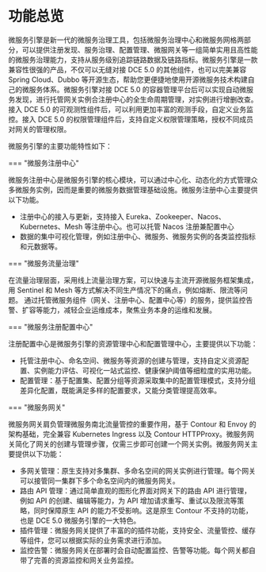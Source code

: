 # 功能总览

微服务引擎是新一代的微服务治理工具，包括微服务治理中心和微服务网格两部分，可以提供注册发现、服务治理、配置管理、微服网关等一组简单实用且高性能的微服务治理能力，支持从服务级别追踪链路数据及链路指标。微服务引擎是一款兼容性很强的产品，不仅可以无缝对接 DCE 5.0 的其他组件，也可以完美兼容 Spring Cloud、Dubbo 等开源生态，帮助您更便捷地使用开源微服务技术构建自己的微服务体系。微服务引擎对接 DCE 5.0 的容器管理平台后可以实现自动微服务发现，进行托管网关实例合注册中心的全生命周期管理，对实例进行增删改查。接入 DCE 5.0 的可观测性组件后，可以利用更加丰富的观测手段，自定义业务监控。接入 DCE 5.0 的权限管理组件后，支持自定义权限管理策略，授权不同成员对网关的管理权限。

微服务引擎的主要功能特性如下：

=== "微服务注册中心"

微服务注册中心是微服务引擎的核心模块，可以通过中心化、动态化的方式管理众多微服务实例，因而是重要的微服务数据管理基础设施。微服务注册中心主要提供以下功能。

- 注册中心的接入与更新，支持接入 Eureka、Zookeeper、Nacos、Kubernetes、Mesh 等注册中心。也可以托管 Nacos 注册兼配置中心
- 数据的集中可视化管理，例如注册中心、微服务、微服务实例的各类监控指标和元数据等。

=== "微服务流量治理"

在流量治理层面，采用线上流量治理方案，可以快速与主流开源微服务框架集成，用 Sentinel 和 Mesh 等方式解决不同生产情况下的痛点，例如熔断、限流等问题。
通过托管微服务组件（网关、注册中心、配置中心等）的服务，提供监控告警、扩容等能力，减轻企业运维成本，聚焦业务本身的运维和发展。

=== "微服务注册配置中心"

注册配置中心是微服务引擎的资源管理中心和配置管理中心，主要提供以下功能：

- 托管注册中心、命名空间、微服务等资源的创建与管理，支持自定义资源配置、实例能力评估、可视化一站式监控、健康保护阈值等细粒度的实用功能。
- 配置管理：基于配置集、配置分组等资源采取集中的配置管理模式，支持分组差异化配置，既能满足多样的配置要求，又能分类管理提高效率。

=== "微服务网关"

微服务网关肩负管理微服务南北流量管控的重要作用，基于 Contour 和 Envoy 的架构基础，完全兼容 Kubernetes Ingress 以及 Contour HTTPProxy。微服务网关简化了网关的创建与管理步骤，仅需三步即可创建一个网关实例。微服务网关主要提供以下功能：

- 多网关管理：原生支持对多集群、多命名空间的网关实例进行管理。每个网关可以接管同一集群下多个命名空间内的微服务网关。
- 路由 API 管理：通过简单直观的图形化界面对网关下的路由 API 进行管理，例如 API 的创建、编辑等能力，为 API 增加请求重写、重试以及限流等策略，同时保障原生 API 的能力不受影响。这是原生 Contour 不支持的功能，也是 DCE 5.0 微服务引擎的一大特色。
- 插件管理：微服务网关提供了丰富的的插件功能，支持安全、流量管控、缓存等组件，您可以根据实际的业务需求进行添加。
- 监控告警：微服务网关在部署时会自动配置监控、告警等功能。每个网关都自带了完善的资源监控和网关业务监控。
